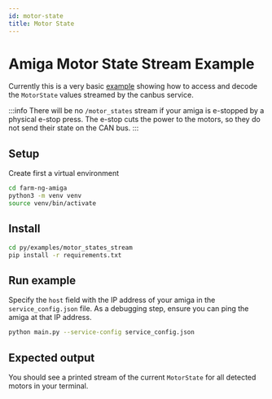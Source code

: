 ```yaml
---
id: motor-state
title: Motor State
---
```


# Amiga Motor State Stream Example

Currently this is a very basic [example](https://github.com/farm-ng/farm-ng-amiga/blob/main-v2/py/examples/motor_states_stream/main.py)
showing how to access and decode the
`MotorState` values streamed by the canbus service.

:::info
There will be no `/motor_states` stream if your amiga is e-stopped by a physical e-stop press.
The e-stop cuts the power to the motors, so they do not send their state on the CAN bus.
:::

## Setup

Create first a virtual environment

```bash
cd farm-ng-amiga
python3 -m venv venv
source venv/bin/activate
```

## Install

```bash
cd py/examples/motor_states_stream
pip install -r requirements.txt
```

## Run example

Specify the `host` field with the IP address of your amiga
in the `service_config.json` file.
As a debugging step, ensure you can ping the amiga at that IP address.

```bash
python main.py --service-config service_config.json
```

## Expected output

You should see a printed stream of the current `MotorState` for all detected motors in your terminal.
